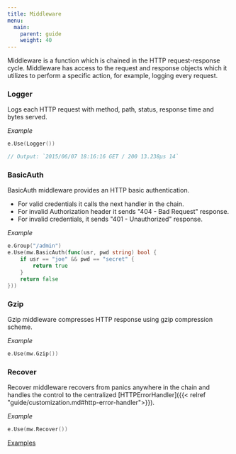 ```yaml
---
title: Middleware
menu:
  main:
    parent: guide
    weight: 40
---
```


Middleware is a function which is chained in the HTTP request-response cycle. Middleware
has access to the request and response objects which it utilizes to perform a specific
action, for example, logging every request.

### Logger

Logs each HTTP request with method, path, status, response time and bytes served.

*Example*

```go
e.Use(Logger())

// Output: `2015/06/07 18:16:16 GET / 200 13.238µs 14`
```

### BasicAuth

BasicAuth middleware provides an HTTP basic authentication.

- For valid credentials it calls the next handler in the chain.
- For invalid Authorization header it sends "404 - Bad Request" response.
- For invalid credentials, it sends "401 - Unauthorized" response.

*Example*

```go
e.Group("/admin")
e.Use(mw.BasicAuth(func(usr, pwd string) bool {
	if usr == "joe" && pwd == "secret" {
		return true
	}
	return false
}))
```

### Gzip

Gzip middleware compresses HTTP response using gzip compression scheme.

*Example*

```go
e.Use(mw.Gzip())
```

### Recover

Recover middleware recovers from panics anywhere in the chain and handles the
control to the centralized
[HTTPErrorHandler]({{< relref "guide/customization.md#http-error-handler">}}).

*Example*

```go
e.Use(mw.Recover())
```

[Examples](https://github.com/labstack/echo/tree/master/examples/middleware)
